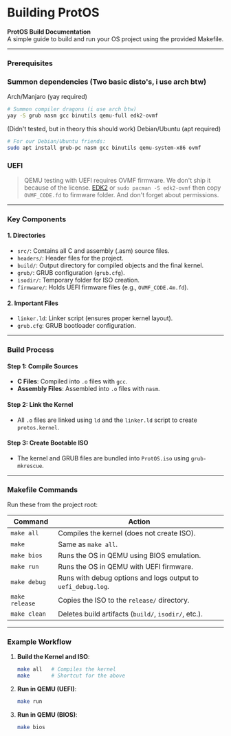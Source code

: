 # Building ProtOS

**ProtOS Build Documentation**  
A simple guide to build and run your OS project using the provided Makefile.

---

### **Prerequisites**  

### Summon dependencies (Two basic disto's, i use arch btw)

Arch/Manjaro (yay required)

```bash
# Summon compiler dragons (i use arch btw)
yay -S grub nasm gcc binutils qemu-full edk2-ovmf
```

(Didn't tested, but in theory this should work)
Debian/Ubuntu (apt required)

```bash
# For our Debian/Ubuntu friends:
sudo apt install grub-pc nasm gcc binutils qemu-system-x86 ovmf
```

### UEFI

> QEMU testing with UEFI requires OVMF firmware.
> We don't ship it because of the license.
> [EDK2](https://github.com/tianocore/edk2) or `sudo pacman -S edk2-ovmf`
> then copy `OVMF_CODE.fd` to firmware folder.
> And don't forget about permissions.

---

### **Key Components**  

#### **1. Directories**  

- `src/`: Contains all C and assembly (.asm) source files.  
- `headers/`: Header files for the project.  
- `build/`: Output directory for compiled objects and the final kernel.  
- `grub/`: GRUB configuration (`grub.cfg`).  
- `isodir/`: Temporary folder for ISO creation.  
- `firmware/`: Holds UEFI firmware files (e.g., `OVMF_CODE.4m.fd`).  

#### **2. Important Files**  

- `linker.ld`: Linker script (ensures proper kernel layout).  
- `grub.cfg`: GRUB bootloader configuration.  

---

### **Build Process**  

#### **Step 1: Compile Sources**  

- **C Files**: Compiled into `.o` files with `gcc`.  
- **Assembly Files**: Assembled into `.o` files with `nasm`.  

#### **Step 2: Link the Kernel**  

- All `.o` files are linked using `ld` and the `linker.ld` script to create `protos.kernel`.  

#### **Step 3: Create Bootable ISO**  

- The kernel and GRUB files are bundled into `ProtOS.iso` using `grub-mkrescue`.  

---

### **Makefile Commands**  

Run these from the project root:  

| Command         | Action                                                                 |  
|-----------------|-----------------------------------------------------------------------|  
| `make all`      | Compiles the kernel (does not create ISO).                            |  
| `make`          | Same as `make all`.                                                   |  
| `make bios`     | Runs the OS in QEMU using BIOS emulation.                             |  
| `make run`      | Runs the OS in QEMU with UEFI firmware.                               |  
| `make debug`    | Runs with debug options and logs output to `uefi_debug.log`.          |  
| `make release`  | Copies the ISO to the `release/` directory.                           |  
| `make clean`    | Deletes build artifacts (`build/`, `isodir/`, etc.).                  |  

---

### **Example Workflow**  

1. **Build the Kernel and ISO**:  

   ```bash  
   make all   # Compiles the kernel  
   make       # Shortcut for the above  
   ```  

2. **Run in QEMU (UEFI)**:  

   ```bash  
   make run  
   ```  

3. **Run in QEMU (BIOS)**:  

   ```bash  
   make bios  
   ```  

